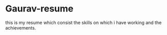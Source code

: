 # Gaurav-resume
this is my resume which consist the skills on which i have working and the achievements.
